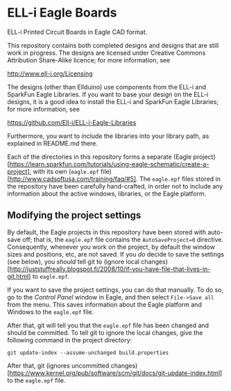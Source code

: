 ELL-i Eagle Boards
==================

ELL-i Printed Circuit Boards in Eagle CAD format.

This repository contains both completed designs and designs that are
still work in progress.  The designs are licensed under Creative
Commons Attribution Share-Alike licence; for more information, see

  http://www.ell-i.org/Licensing

The designs (other than Ellduino) use components from the ELL-i and
SparkFun Eagle Libraries.  If you want to base your design on the
ELL-i designs, it is a good idea to install the ELL-i and SparkFun
Eagle Libraries; for more information, see

  https://github.com/Ell-i/ELL-i-Eagle-Libraries

Furthermore, you want to include the libraries into your library path,
as explained in README.md there.

Each of the directories in this repository forms a separate
(Eagle project)[https://learn.sparkfun.com/tutorials/using-eagle-schematic/create-a-project],
with its own (``eagle.epf`` file)[http://www.cadsoftusa.com/training/faq/#5].
The ``eagle.epf`` files stored in the repository have been carefully
hand-crafted, in order not to include any information about the active
windows, libraries, or the Eagle platform.

Modifying the project settings
------------------------------

By default, the Eagle projects in this repository have been stored
with auto-save off; that is, the ``eagle.epf`` file contains the
``AutoSaveProject=0`` directive.  Consequently, whenever you work on
the project, by default the window sizes and positions, etc, are not
saved.  If you *do* decide to save the settings (see below), you
*should* tell git to
(ignore local changes)[http://juststuffreally.blogspot.fi/2008/10/if-you-have-file-that-lives-in-git.html]
to ``eagle.epf``.

If you want to save the project settings, you can do that manually.
To do so, go to the *Control Panel* window in Eagle, and then select
``File->Save all`` from the menu.  This saves information about the
Eagle platform and Windows to the ``eagle.epf`` file.

After that, git will tell you that the ``eagle.epf`` file has been
changed and should be committed.  To tell git to ignore the local
changes, give the following command in the project directory:
```
git update-index --assume-unchanged build.properties
```
After that, git (ignores uncommitted
changes)[https://www.kernel.org/pub/software/scm/git/docs/git-update-index.html]
to the ``eagle.epf`` file.
